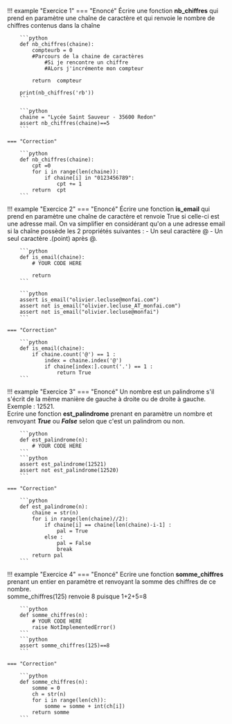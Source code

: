 !!! example "Exercice 1"
    === "Enoncé"
        Écrire une fonction **nb_chiffres** qui prend en paramètre une chaîne de caractère et qui renvoie le nombre de chiffres contenus dans la chaîne

        ```python
        def nb_chiffres(chaine):
            compteurb = 0
            #Parcours de la chaine de caractères
                #Si je rencontre un chiffre
                #ALors j'incrémente mon compteur
            
            return  compteur 

        print(nb_chiffres('rb'))
        ```

        ```python
        chaine = "Lycée Saint Sauveur - 35600 Redon"
        assert nb_chiffres(chaine)==5
        ```

    === "Correction"

        ```python
        def nb_chiffres(chaine):
            cpt =0
            for i in range(len(chaine)):
                if chaine[i] in "0123456789":
                    cpt += 1
            return  cpt
        ```


!!! example "Exercice 2"
    === "Enoncé"
        Écrire une fonction **is_email** qui prend en paramètre une chaîne de caractère et renvoie True si celle-ci est une adresse mail. On va simplifier en considérant qu'on a une adresse email si la chaîne possède les 2 propriétés suivantes : 
        - Un seul caractère @
        - Un seul caractère .(point) après @.

        ```python
        def is_email(chaine):
            # YOUR CODE HERE
            
            return 
        ```

        ```python
        assert is_email("olivier.lecluse@monfai.com")
        assert not is_email("olivier.lecluse_AT_monfai.com")
        assert not is_email("olivier.lecluse@monfai")
        ```

    === "Correction" 

        ```python
        def is_email(chaine):
            if chaine.count('@') == 1 :
                index = chaine.index('@')
                if chaine[index:].count('.') == 1 :
                    return True
        ```

!!! example "Exercice 3"
    === "Enoncé"
        Un nombre est un palindrome s'il s'écrit de la même manière de gauche à droite ou de droite à gauche. Exemple : 12521.<br />
        Ecrire une fonction **est_palindrome** prenant en paramètre un nombre et renvoyant ***True*** ou ***False*** selon que c'est un palindrom ou non.

        ```python
        def est_palindrome(n):
            # YOUR CODE HERE
        ```
        ```python
        assert est_palindrome(12521)
        assert not est_palindrome(12520)
        ```

    === "Correction" 

        ```python
        def est_palindrome(n):
            chaine = str(n)
            for i in range(len(chaine)//2):
                if chaine[i] == chaine[len(chaine)-i-1] :
                    pal = True
                else : 
                    pal = False
                    break
            return pal
        ```

!!! example "Exercice 4"
    === "Enoncé"
        Ecrire une fonction **somme_chiffres** prenant un entier en paramètre et renvoyant la somme des chiffres de ce nombre.<br />
        somme_chiffres(125) renvoie 8 puisque 1+2+5=8

        ```python
        def somme_chiffres(n):
            # YOUR CODE HERE
            raise NotImplementedError()
        ```
        ```python
        assert somme_chiffres(125)==8
        ```

    === "Correction" 

        ```python
        def somme_chiffres(n):
            somme = 0
            ch = str(n)
            for i in range(len(ch)):
                somme = somme + int(ch[i])
            return somme
        ```
